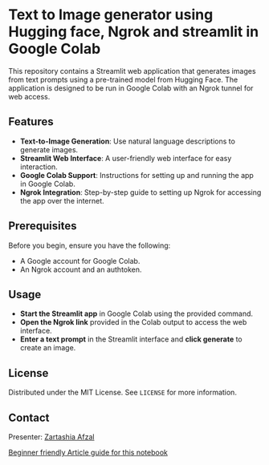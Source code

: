 
# Text to Image generator using Hugging face, Ngrok and streamlit in Google Colab

This repository contains a Streamlit web application that generates images from text prompts using a pre-trained model from Hugging Face. The application is designed to be run in Google Colab with an Ngrok tunnel for web access.

## Features

- **Text-to-Image Generation**: Use natural language descriptions to generate images.
- **Streamlit Web Interface**: A user-friendly web interface for easy interaction.
- **Google Colab Support**: Instructions for setting up and running the app in Google Colab.
- **Ngrok Integration**: Step-by-step guide to setting up Ngrok for accessing the app over the internet.

## Prerequisites

Before you begin, ensure you have the following:

- A Google account for Google Colab.
- An Ngrok account and an authtoken.


## Usage

* **Start the Streamlit app** in Google Colab using the provided command.
* **Open the Ngrok link** provided in the Colab output to access the web interface.
* **Enter a text prompt** in the Streamlit interface and **click generate** to create an image.


## License

Distributed under the MIT License. See `LICENSE` for more information.

## Contact

Presenter: [Zartashia Afzal](https://www.linkedin.com/in/zartashiaafzal/)

[Beginner friendly Article guide for this notebook](https://www.linkedin.com/pulse/build-your-ai-image-generator-streamlit-colab-hugging-zartashia-afzal-xiaqf/?trackingId=SzDbsraiQxaUd1QnY6vlnA%3D%3D)


